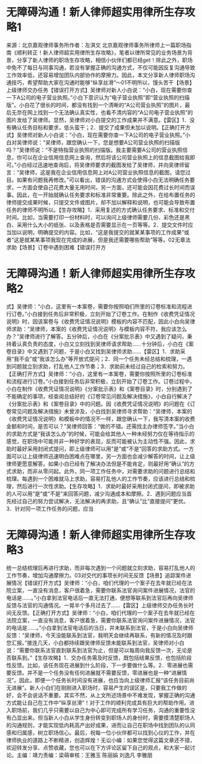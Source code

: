 # 无障碍沟通！新人律师超实用律所生存攻略1

来源：北京嘉观律师事务所作者：左淇文 北京嘉观律师事务所律师上一篇职场指南《顺利转正！新人律师超实用律所生存攻略》，笔者以律所常见的业务场景为背景，分享了新人律师的职场生存攻略，相信小伙伴们都已经get！除此之外，职场中免不了每日与同事沟通，若没有掌握正确的沟通方式，不仅可能因反复沟通导致工作效率低，还容易增加团队内部协作的摩擦力。因此，本文分享新人律师职场沟通技巧，希望帮助大家在沟通时能够“纵享丝滑”～01不明所以，馒头苦干【场景】上级律师交办任务【错误打开方式】吴律师对新人小白说：“小白，现在需要你查一下A公司的电子营业执照。”小白下意识认为“电子营业执照”即“营业执照的扫描版”。小白花了很长的时间，都没有找到一个清晰的“A公司营业执照”的图片，最后无奈在网上找到一个无法确认真实性，也看不清内容的“A公司电子营业执照”的图片发给了吴律师。显然，吴律师对小白提交的工作成果并不满意。【雷区】1．没有确认任务目标和要求，低头蛮干；2．提交了成果但未加以说明。【正确打开方式】吴律师对新人小白说：“小白，现在需要你查一下A公司的电子营业执照。”小白对吴律师说：“吴律师，跟您确认一下，您是想要A公司营业执照的扫描版吗？”吴律师说：“不是特指营业执照的扫描版。我主要需要A公司的营业执照信息，你可以在企业信用信息网上查询，然后将该公司营业执照上的信息截图给我即可。”小白经过迅速地查询后，将吴律师要求的截图发给了吴律师，并向吴律师留言：“吴律师，这是我在企业信用信息网上对A公司营业执照信息的截图，请您过目。如果有问题我再修改。”可以看出，错误的沟通方式会使得小白无法明确任务要求，一方面会使自己花费大量无用时间，另一方面，还可能会因花费过长时间而误事。因此，在一开始就确认任务要求和标准非常重要。除此之外，在给布置任务的律师提交成果时候，只提交文件或图片，却不加以解释和说明，也可能会导致布置任务的律师不明所以。【生存攻略】1．采用复述的方式确认任务要求、标准和交付时间。比如，当需要打印一份材料时，可以询问上级律师需要几份、彩色还是黑白、采用什么大小的纸张、以及表格是否需要显示在一页等等。2．提交文件时应当加以说明，明确提交的内容。比如，“这是我提交的就某某事项的工作成果”或者“这是就某某事项我现在完成的进展，但是我还需要哪些帮助”等等。02无章法求助【场景】订卷中遇到困难【错误打开方

# 无障碍沟通！新人律师超实用律所生存攻略2

式】吴律师：“小白，这里有一本案卷，需要你按照咱们所里的订卷标准和流程进行订卷。”小白接到任务后非常积极，立刻开始了订卷工作。在制作《收费凭证情况说明》时，因该案卷与《收费凭证情况说明》模板的内容不匹配，因此小白向吴律师求助：“吴律师，本案的《收费凭证情况说明》与模板内容不符，我应该怎么办？”吴律师进行了解答。五分钟后，小白在《分案批示表》中又遇到了疑问，秉持着认真负责的态度，小白又立刻找到吴律师请求帮助……十分钟后，小白在《案卷目录》中又遇到了问题，于是小白又找到吴律师求助……【雷区】1．求助采用“我不会”或“我该怎么办”等开放式提问；2．同一个任务未经总结和梳理，一遇到问题就立刻求助，打乱他人工作节奏；3．求助前未经过自己的检索和努力。【正确打开方式】吴律师：“小白，这里有一本案卷，需要你按照所里的订卷标准和流程进行订卷。”小白接到任务后非常积极，立刻开始了订卷工作。订卷过程中，小白在制作《收费凭证情况说明》《分案批示表》和《案卷目录》时，分别遇到了不能确定的事项，经查阅总结好的《订卷常见问题及解决措施》，小白自行解决了《分案批示表》和《案卷目录》中的问题。因《收费凭证情况说明》的问题在《订卷常见问题及解决措施》未曾涉及，小白找到吴律师寻求帮助：“吴律师，本案的《收费凭证情况说明》和模板中的情况不一样，跟您确认一下，我写清本案的收费金额和时间，是否可以？”吴律师回答：“做的不错。还需找主办律师签字。”当小白的求助方式是“我该怎么办”的时候，可能会给其他人一种未经努力仅在等待指示的感觉，在职场中可能并非一种好学的表现，反而可能被认为主动性不强。因此，求助时最好采用封闭式提问，即上级律师可以用“是”或“不是”回答的求助方式。一方面可以让上级律师迅速明白困难点在哪里，另一方面也会减少解答的时间，让上级律师更愿意解答。如果小白已经有了解决办法但是不能肯定，则最好用“确认”的方式求助，而非从零问起。此外，同一项工作任务中，对需要求助的问题进行总结和梳理。每遇到一个困难就马上求助，容易打乱他人的工作节奏，应该进行总结和梳理，然后进行一次性求助。【生存攻略】1．求助时最好采用封闭式提问，即被求助的人可以用“是”或“不是”来回答问题，减少沟通成本和摩擦。2．遇到问题应当首先经过自己的努力尝试解决，无法解决的再求助，且“确认”比“直接提问”更优。3．针对同一项工作任务的问题，应当

# 无障碍沟通！新人律师超实用律所生存攻略3

统一总结梳理后再进行求助，而非每次遇到一个问题就立刻求助，容易打乱他人的工作节奏，增加沟通摩擦力。03对交代的事项长时间无反馈【场景】追踪案件进展情况【错误打开方式】吴律师：“小白，咱们代理的一个案子在去年就已经在法院立案，一直没有消息，客户很着急，需要你联系法官询问案件进展情况，法官的电话是……。”小白拿到法官电话后一直无法打通，便想等联系到法官后再向吴律师反馈与法官的沟通情况。一晃半个多月过去了……【雷区】上级律师交办任务长时间无反馈。【正确打开方式】吴律师：“小白，咱们代理的一个案子在去年就已经在法院立案，一直没有消息，客户很着急，需要你联系法官询问案件进展情况，法官的电话是……。”小白拿到法官电话后的当日，并未联系到法官，于是小白向吴律师反馈：“吴律师，今天没能联系到法官，我明天会继续再联系，有新的情况及时跟您汇报。”接连几天，小白都持续跟吴律师反馈未能联系到法官，吴律师对小白说：“需要你联系法官直到联系到法官为止，但是可以每周向我反馈一次，无论是否联系到。”【生存攻略】1．交办任务需及时反馈，既包括结果反馈，也包括阶段性反馈。比如，该任务现在进展到什么阶段，下一步要做什么等。2．零进展也需要反馈。并不是一个任务没有任何进展就不需要反馈，零进展也是一种“进展情况”。因此，即便一个任务长时间没有进展，也应当向上级律师汇报“该任务目前尚无进展”。新人小白们在刚刚进入职场时，容易产生的误区是，只要我工作做的好，会不会说话不重要。其实不然，从上文所述场景中不难发现，掌握正确的沟通方式能让自己在工作中“纵享丝滑”！对于工作的顺利完成具有巨大的帮助作用。进入职场前，我们几乎只需要以自己为中心即可完成所有学习任务，沟通的重要性没有凸显出来。但当新人小白从学生身份转变到职场人的身份时，需要摸清楚职场人的沟通规则，才能实现低内耗高产出好成果，进而让自己在职场中找到团队的认同感和归属感，树立职场信心。最后，祝每一位小伙伴都可以找到心仪的工作，并在律师执业的道路上不断精进，创造辉煌！无讼小编：如果您觉得这篇文章还不错，欢迎转发分享、点赞收藏，您也可以在下方评论区留下自己的观点，和大家一起讨论。主编：靖力责编：梁萌审核：王雅玉 陈丽娟 刘逸凡 李雅朋

